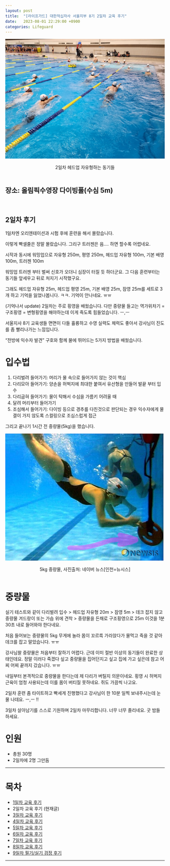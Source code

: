```yaml
---
layout: post
title:  "[라이프가드] 대한적십자사 서울지부 8기 2일차 교육 후기"
date:   2023-08-01 22:29:00 +0900
categories: Lifeguard
---
```


![2일차 헤드업 자유형하는 동기들](https://github.com/neoroman/neoroman.github.io/raw/main/_images/lifeguard/Lifeguard-day2.jpg)
<center>2일차 헤드업 자유형하는 동기들</center>

<BR />

## 장소: 올림픽수영장 다이빙풀(수심 5m)

<BR />

## 2일차 후기

1일차엔 오리엔테이션과 시험 후에 훈련을 해서 몰랐습니다. 

이렇게 빡셀줄은 정말 몰랐습니다. 
그리구 트러젠은 음…. 하면 할수록 어렵네요. 

시작과 동시에 워밍업으로 자유형 250m, 평영 250m,
헤드업 자유형 100m, 기본 배영 100m, 트러젠 100m

워밍업 트러젠 부터 벌써 신호가 오더니 심장이 터질 듯 하더군요. 그 다음 훈련부터는 동기들 앞세우고 뒤로 처지기 시작했구요. 

그래도 헤드업 자유형 25m, 헤드업 평영 25m, 기본 배영 25m, 잠영 25m를 세트로 3개 하고 기억을 잃었나봅니다. ㅋㅋ. 기억이 안나네요. ㅠㅠ

(기억나서 update) 2일차는 주로 횡영을 배웠습니다. 
다만 중량물 들고는 역가위차기 = 구조횡영 = 변형횡영을 해야하는데 이게 죽도록 힘들었습니다. ㅡ,ㅡ

서울지사 8기 교육생들 면면이 다들 휼륭하고 수영 실력도 체력도 좋아서 강사님이 진도를 좀 빨리나가는 느낌입니다. 

“전방에 익수자 발견” 구호와 함께 물에 뛰어드는 5가지 방법을 배웠습니다. 

# 입수법
1. 다리벌려 들어가기: 머리가 물 속으로 들어가지 않는 것이 핵심
2. 다리모아 들어가기: 양손을 허벅지에 최대한 붙여서 유선형을 만들어 발끝 부터 입수
3. 다리굽혀 들어가기: 물이 탁해서 수심을 가름키 어려울 때
4. 달려 머리부터 들어가기
5. 조심해서 들어가기: 다이빙 등으로 경추를 다친것으로 판단되는 경우 익수자에게 물결이 가지 않도록 스컬링으로 조심스럽게 접근

그리고 끝나기 1시간 전 중량물(5kg)을 했습니다. 

![중량물](https://github.com/neoroman/neoroman.github.io/raw/main/_images/lifeguard/Lifeguard-day2-1.jpg)
<center>5kg 중량물, 사진출처: 네이버 뉴스[인천=뉴시스]</center>

<BR />

# 중량물
실기 테스트와 같이 다리벌려 입수 > 헤드업 자유형 20m > 잠영 5m > 데크 잡지 않고 중량물 겨드랑이 또는 가슴 위에 견착 > 중량물을 든채로 구조횡영으로 25m 이것을 1분 30초 내로 들어와야 한다네요. 

처음 들어보는 중량물의 5kg 무게에 놀라 몸이 꼬르륵 가라앉다가 물먹고 죽을 것 같아 데크를 잡고 말았습니다. ㅠㅠ

강사님왈 중량물은 처음부터 잘하기 어렵다. 근데 이미 절반 이상의 동기들이 완료한 상태인데요. 정말 이러다 죽겠다 싶고 중량물을 집어던지고 싶고 집에 가고 싶은데 참고 어찌 어찌 끝까지 갔습니다. ㅠㅠ

내일부터 본격적으로 중량물을 한다는데 제 다리가 버틸지 의문이네요. 횡영 시 허벅지 근육이 엄청 사용되는데 이를 몸이 버티질 못하네요. 쥐도 가끔씩 나고요. 

2일차 훈련 좀 타이트하고 빡세게 진행했다고 강사님이 한 10분 일찍 보내주시는데 눈물 나데요. ㅡ,ㅡ !!

3일차 살아남기를 스스로 기원하며 2일차 마무리합니다. 
너무 너무 졸리네요. 굿 밤들 하세요. 


# 인원
 - 총원 30명
 - 2일차에 2명 그만둠


---
# 목차
- [1일차 교육 후기][day-1]
- 2일차 교육 후기 (현재글)
- [3일차 교육 후기][day-3]
- [4일차 교육 후기][day-4]
- [5일차 교육 후기][day-5]
- [6일차 교육 후기][day-6]
- [7일차 교육 후기][day-7]
- [8일차 교육 후기][day-8]
- [9일차 필기/실기 검정 후기][day-9]


---

[day-1]: /RedCross-Lifeguard-day1
[day-2]: /RedCross-Lifeguard-day2
[day-3]: /RedCross-Lifeguard-day3
[day-4]: /RedCross-Lifeguard-day4
[day-5]: /RedCross-Lifeguard-day5
[day-6]: /RedCross-Lifeguard-day6
[day-7]: /RedCross-Lifeguard-day7
[day-8]: /RedCross-Lifeguard-day8
[day-9]: /RedCross-Lifeguard-day9

